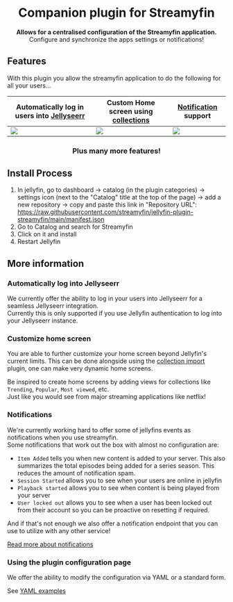 <div align="center" style="text-align: center;">

<h1>Companion plugin for Streamyfin</h1>

<p>
  <b>Allows for a centralised configuration of the Streamyfin application.</b>
  <br>
  Configure and synchronize the apps settings or notifications!
</p>

</div>


Features
------

With this plugin you allow the streamyfin application to do the following for all your users... 

<table>
  <thead>
    <th>Automatically log in users into <a href="https://github.com/fallenbagel/Jellyseerr">Jellyseerr</a></th>
    <th>Custom Home screen using <a href="https://github.com/lostb1t/jellyfin-plugin-collection-import">collections</a></th>
    <th><a href="./NOTIFICATIONS.md">Notification</a> support</th>
  </thead>
  <tbody>
    <tr>
      <td valign="top"><img src="./assets/jellyseerr.png"/></td>
      <td valign="top"><img src="./assets/home.jpg"/></td>
      <td valign="top"><img src="./assets/notifications.png"/></td>
    </tr>
  </tbody>
</table>

<h3 align="center">Plus many more features!</h3>


Install Process
------

1. In jellyfin, go to dashboard -> catalog (in the plugin categories) -> settings icon (next to the "Catalog" title at the top of the page) -> add a new repository -> copy and paste this link in "Repository URL": https://raw.githubusercontent.com/streamyfin/jellyfin-plugin-streamyfin/main/manifest.json
2. Go to Catalog and search for Streamyfin
3. Click on it and install
4. Restart Jellyfin


More information
------

### Automatically log into Jellyseerr

We currently offer the ability to log in your users into Jellyseerr for a seamless Jellyseerr integration.<br>
Currently this is only supported if you use Jellyfin authentication to log into your Jellyseerr instance.


### Customize home screen

You are able to further customize your home screen beyond Jellyfin's current limits.
This can be done alongside using the [collection import](https://github.com/lostb1t/jellyfin-plugin-collection-import) plugin, one can make very dynamic home screens.

Be inspired to create home screens by adding views for collections like 
`Trending`, `Popular`, `Most viewed`, etc. <br>
Just like you would see from major streaming applications like netflix!

### Notifications

We're currently working hard to offer some of jellyfins events as notifications when you use streamyfin.<br>
Some notifications that work out the box with almost no configuration are:

- `Item Added` tells you when new content is added to your server. This also summarizes the total episodes being added for a series season. This reduces the amount of notification spam.
- `Session Started` allows you to see when your users are online in jellyfin
- `Playback started` allows you to see when content is being played from your server
- `User locked out` allows you to see when a user has been locked out from their account so you can be proactive on resetting if required.

And if that's not enough we also offer a notification endpoint that you can use to utilize with any other service!

[Read more about notifications](NOTIFICATIONS.md)

### Using the plugin configuration page

We offer the ability to modify the configuration via YAML or a standard form.

See [YAML examples](https://github.com/streamyfin/jellyfin-plugin-streamyfin/tree/main/examples)
